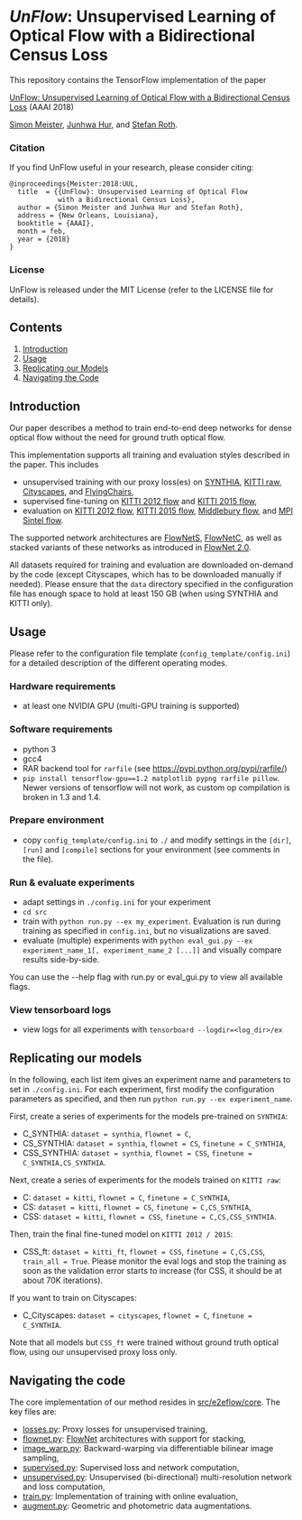 # *UnFlow*: Unsupervised Learning of Optical Flow with a Bidirectional Census Loss

This repository contains the TensorFlow implementation of the paper

[UnFlow: Unsupervised Learning of Optical Flow with a Bidirectional Census Loss](https://arxiv.org/abs/1711.07837) (AAAI 2018)

[Simon Meister](http://simonmeister.org),
[Junhwa Hur](http://www.visinf.tu-darmstadt.de), and
[Stefan Roth](http://www.visinf.tu-darmstadt.de).

### Citation

If you find UnFlow useful in your research, please consider citing:

    @inproceedings{Meister:2018:UUL,
      title  = {{UnFlow}: Unsupervised Learning of Optical Flow
                with a Bidirectional Census Loss},
      author = {Simon Meister and Junhwa Hur and Stefan Roth},
      address = {New Orleans, Louisiana},
      booktitle = {AAAI},
      month = feb,
      year = {2018}
    }

### License

UnFlow is released under the MIT License (refer to the LICENSE file for details).


## Contents
1. [Introduction](#introduction)
2. [Usage](#usage)
3. [Replicating our Models](#replicating-our-models)
4. [Navigating the Code](#navigating-the-code)

## Introduction

Our paper describes a method to train end-to-end deep networks for dense optical flow
without the need for ground truth optical flow.

This implementation supports all training and evaluation styles described
in the paper. This includes
- unsupervised training with our proxy loss(es) on
[SYNTHIA](http://synthia-dataset.net/),
[KITTI raw](http://www.cvlibs.net/datasets/kitti/raw_data.php),
[Cityscapes](https://www.cityscapes-dataset.com/),
and [FlyingChairs](https://arxiv.org/abs/1504.06852),
- supervised fine-tuning on
[KITTI 2012 flow](http://www.cvlibs.net/datasets/kitti/eval_stereo_flow.php?benchmark=flow)
and [KITTI 2015 flow](http://www.cvlibs.net/datasets/kitti/eval_scene_flow.php?benchmark=flow),
- evaluation on
[KITTI 2012 flow](http://www.cvlibs.net/datasets/kitti/eval_stereo_flow.php?benchmark=flow),
[KITTI 2015 flow](http://www.cvlibs.net/datasets/kitti/eval_scene_flow.php?benchmark=flow),
[Middlebury flow](http://vision.middlebury.edu/flow/),
and [MPI Sintel flow](http://sintel.is.tue.mpg.de/).

The supported network architectures are
[FlowNetS](https://arxiv.org/abs/1504.06852),
[FlowNetC](https://arxiv.org/abs/1504.06852), as well as stacked variants of these networks
as introduced in [FlowNet 2.0](https://arxiv.org/abs/1612.01925).

All datasets required for training and evaluation are downloaded on-demand
by the code (except Cityscapes, which has to be downloaded manually if needed).
Please ensure that the `data` directory specified in the configuration file
has enough space to hold at least 150 GB (when using SYNTHIA and KITTI only).

## Usage

Please refer to the configuration file template (`config_template/config.ini`) for a detailed description
of the different operating modes.

### Hardware requirements
- at least one NVIDIA GPU (multi-GPU training is supported)

### Software requirements
- python 3
- gcc4
- RAR backend tool for `rarfile` (see https://pypi.python.org/pypi/rarfile/)
- `pip install tensorflow-gpu==1.2 matplotlib pypng rarfile pillow`. Newer versions of
tensorflow will not work, as custom op compilation is broken in 1.3 and 1.4.

### Prepare environment
- copy `config_template/config.ini` to `./` and modify settings in the `[dir]`, `[run]`
and `[compile]` sections for your environment (see comments in the file).

### Run & evaluate experiments
- adapt settings in `./config.ini` for your experiment
- `cd src`
- train with `python run.py --ex my_experiment`. Evaluation is run during training as specified
in `config.ini`, but no visualizations are saved.
- evaluate (multiple) experiments with `python eval_gui.py --ex experiment_name_1[, experiment_name_2 [...]]`
and visually compare results side-by-side.

You can use the --help flag with run.py or eval_gui.py to view all available flags.

### View tensorboard logs
- view logs for all experiments with `tensorboard --logdir=<log_dir>/ex`

## Replicating our models

In the following, each list item gives an experiment name and parameters to
set in `./config.ini`. For each experiment,
first modify the configuration parameters as specified,
and then run `python run.py --ex experiment_name`.

First, create a series of experiments for the models pre-trained on `SYNTHIA`:
- C_SYNTHIA: `dataset = synthia`, `flownet = C`,
- CS_SYNTHIA: `dataset = synthia`, `flownet = CS`, `finetune = C_SYNTHIA`,
- CSS_SYNTHIA: `dataset = synthia`, `flownet = CSS`, `finetune = C_SYNTHIA,CS_SYNTHIA`.

Next, create a series of experiments for the models trained on `KITTI raw`:
- C: `dataset = kitti`, `flownet = C`, `finetune = C_SYNTHIA`,
- CS: `dataset = kitti`, `flownet = CS`, `finetune = C,CS_SYNTHIA`,
- CSS: `dataset = kitti`, `flownet = CSS`, `finetune = C,CS,CSS_SYNTHIA`.

Then, train the final fine-tuned model on `KITTI 2012 / 2015`:
- CSS_ft: `dataset = kitti_ft`, `flownet = CSS`, `finetune = C,CS,CSS`, `train_all = True`.
Please monitor the eval logs and stop the training as soon as the validation error
starts to increase (for CSS, it should be at about 70K iterations).

If you want to train on Cityscapes:
- C_Cityscapes: `dataset = cityscapes`, `flownet = C`, `finetune = C_SYNTHIA`.

Note that all models but `CSS_ft` were trained without ground truth optical flow,
using our unsupervised proxy loss only.

## Navigating the code
The core implementation of our method resides in [src/e2eflow/core](src/e2eflow/core). The key files are:
- [losses.py](src/e2eflow/core/losses.py): Proxy losses for unsupervised training,
- [flownet.py](src/e2eflow/core/flownet.py): [FlowNet](https://arxiv.org/abs/1612.01925) architectures with support for stacking,
- [image_warp.py](src/e2eflow/core/image_warp.py): Backward-warping via differentiable bilinear image sampling,
- [supervised.py](src/e2eflow/core/supervised.py): Supervised loss and network computation,
- [unsupervised.py](src/e2eflow/core/unsupervised.py): Unsupervised (bi-directional) multi-resolution network and loss computation,
- [train.py](src/e2eflow/core/train.py): Implementation of training with online evaluation,
- [augment.py](src/e2eflow/core/augment.py): Geometric and photometric data augmentations.
